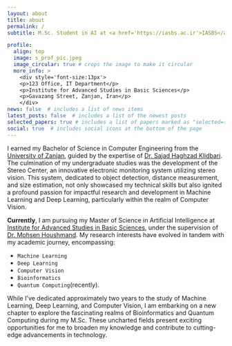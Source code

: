 ```yaml
---
layout: about
title: about
permalink: /
subtitle: M.Sc. Student in AI at <a href='https://iasbs.ac.ir'>IASBS</a> | Aspiring Ph.D. Candidate in Computer Science

profile:
  align: top
  image: s_prof_pic.jpeg
  image_circular: true # crops the image to make it circular
  more_info: >
    <div style='font-size:13px'>
    <p>123 Office, IT Department</p>
    <p>Institute for Advanced Studies in Basic Sciences</p>
    <p>Gavazang Street, Zanjan, Iran</p>
    </div>
news: false  # includes a list of news items
latest_posts: false  # includes a list of the newest posts
selected_papers: true # includes a list of papers marked as "selected={true}"
social: true  # includes social icons at the bottom of the page
---
```


I earned my Bachelor of Science in Computer Engineering from the [University of Zanjan](https://www.znu.ac.ir/en), guided by the expertise of [Dr. Sajad Haghzad Klidbari](https://www.znu.ac.ir/members/haghzad/en). The culmination of my undergraduate studies was the development of the Stereo Center, an innovative electronic monitoring system utilizing stereo vision. This system, dedicated to object detection, distance measurement, and size estimation, not only showcased my technical skills but also ignited a profound passion for impactful research and development in Machine Learning and Deep Learning, particularly within the realm of Computer Vision.

**Currently**, I am pursuing my Master of Science in Artificial Intelligence at [Institute for Advanced Studies in Basic Sciences](https://iasbs.ac.ir), under the supervision of [Dr. Mohsen Houshmand](https://iasbs.ac.ir/~mohsen.hooshmand/). My research interests have evolved in tandem with my academic journey, encompassing:
- `Machine Learning`
- `Deep Learning`
- `Computer Vision`
- `Bioinformatics`
- `Quantum Computing`(recently).

While I've dedicated approximately two years to the study of Machine Learning, Deep Learning, and Computer Vision, I am embarking on a new chapter to explore the fascinating realms of Bioinformatics and Quantum Computing during my M.Sc. These uncharted fields present exciting opportunities for me to broaden my knowledge and contribute to cutting-edge advancements in technology.
